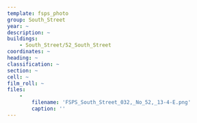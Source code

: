 ```yaml
---
template: fsps_photo
group: South_Street
year: ~
description: ~
buildings:
    - South_Street/52_South_Street
coordinates: ~
heading: ~
classification: ~
section: ~
cell: ~
film_roll: ~
files:
    -
        filename: 'FSPS_South_Street_032,_No_52,_13-4-E.png'
        caption: ''
---
```

